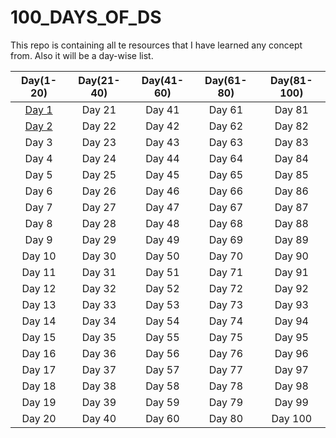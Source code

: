 # 100_DAYS_OF_DS
This repo is containing all te resources that I have learned any concept from. Also it will be a day-wise list.

| Day(1-20) | Day(21-40) | Day(41-60) | Day(61-80) | Day(81-100) |
| :---: | :---: | :---: | :---: | :---: |
| [Day 1](https://github.com/nehanawar025/100_DAYS_OF_DS/tree/main/Day%201)| Day 21 | Day 41 | Day 61 | Day 81 |
| [Day 2](https://github.com/nehanawar025/100_DAYS_OF_DS/tree/main/Day_2) | Day 22 | Day 42 | Day 62 | Day 82 |
| Day 3 | Day 23 | Day 43 | Day 63 | Day 83 |
| Day 4 | Day 24 | Day 44 | Day 64 | Day 84 |
| Day 5 | Day 25 | Day 45 | Day 65 | Day 85 |
| Day 6 | Day 26 | Day 46 | Day 66 | Day 86 |
| Day 7 | Day 27 | Day 47 | Day 67 | Day 87 |
| Day 8 | Day 28 | Day 48 | Day 68 | Day 88 |
| Day 9 | Day 29 | Day 49 | Day 69 | Day 89 |
| Day 10 | Day 30 | Day 50 | Day 70 | Day 90 |
| Day 11 | Day 31 | Day 51 | Day 71 | Day 91 |
| Day 12 | Day 32 | Day 52 | Day 72 | Day 92 |
| Day 13 | Day 33 | Day 53 | Day 73 | Day 93 |
| Day 14 | Day 34 | Day 54 | Day 74 | Day 94 |
| Day 15 | Day 35 | Day 55 | Day 75 | Day 95 |
| Day 16 | Day 36 | Day 56 | Day 76 | Day 96 |
| Day 17 | Day 37 | Day 57 | Day 77 | Day 97 |
| Day 18 | Day 38 | Day 58 | Day 78 | Day 98 |
| Day 19 | Day 39 | Day 59 | Day 79 | Day 99 |
| Day 20 | Day 40 | Day 60 | Day 80 | Day 100 |
